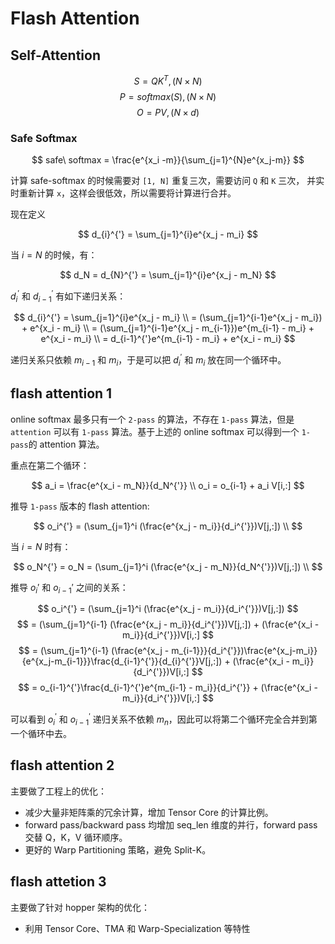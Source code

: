 # Flash Attention

## Self-Attention

$$
S = QK^T,(N \times N)
$$
$$
P = softmax(S), (N \times N)
$$
$$
O = PV, (N \times d)
$$

### Safe Softmax

$$
safe\ softmax = \frac{e^{x_i -m}}{\sum_{j=1}^{N}e^{x_j-m}}
$$

计算 safe-softmax 的时候需要对 `[1, N]` 重复三次，需要访问 `Q` 和 `K` 三次， 并实时重新计算 `x`，这样会很低效，所以需要将计算进行合并。

现在定义 

$$
d_{i}^{'} = \sum_{j=1}^{i}e^{x_j - m_i}
$$

当 $i = N$ 的时候，有：

$$
d_N = d_{N}^{'} = \sum_{j=1}^{i}e^{x_j - m_N}
$$

$d_{i}^{'}$ 和 $d_{i-1}^{'}$ 有如下递归关系：

$$
d_{i}^{'} = \sum_{j=1}^{i}e^{x_j - m_i} \\
= (\sum_{j=1}^{i-1}e^{x_j - m_i}) + e^{x_i - m_i} \\
= (\sum_{j=1}^{i-1}e^{x_j - m_{i-1}})e^{m_{i-1} - m_i} + e^{x_i - m_i} \\
= d_{i-1}^{'}e^{m_{i-1} - m_i} + e^{x_i - m_i}
$$

递归关系只依赖 $m_{i-1}$ 和 $m_i$，于是可以把 $d_i^{'}$ 和 $m_i$ 放在同一个循环中。

## flash attention 1

online softmax 最多只有一个 `2-pass` 的算法，不存在 `1-pass` 算法，但是 `attention` 可以有 `1-pass` 算法。基于上述的 online softmax 可以得到一个 `1-pass`的 attention 算法。

重点在第二个循环：

$$
a_i = \frac{e^{x_i - m_N}}{d_N^{'}} \\
o_i = o_{i-1} + a_i V[i,:]
$$

推导 `1-pass` 版本的 flash attention:

$$
o_i^{'} = (\sum_{j=1}^i (\frac{e^{x_j - m_i}}{d_i^{'}})V[j,:]) \\
$$

当 $i= N$ 时有：

$$
o_N^{'} = o_N = (\sum_{j=1}^i (\frac{e^{x_j - m_N}}{d_N^{'}})V[j,:]) \\
$$

推导 $o_{i}{'}$ 和 $o_{i-1}{'}$ 之间的关系：

$$
o_i^{'} = (\sum_{j=1}^i (\frac{e^{x_j - m_i}}{d_i^{'}})V[j,:])
$$
$$
= (\sum_{j=1}^{i-1} (\frac{e^{x_j - m_i}}{d_i^{'}})V[j,:]) + (\frac{e^{x_i - m_i}}{d_i^{'}})V[i,:]
$$
$$
= (\sum_{j=1}^{i-1} (\frac{e^{x_j - m_{i-1}}}{d_i^{'}})\frac{e^{x_j-m_i}}{e^{x_j-m_{i-1}}}\frac{d_{i-1}^{'}}{d_{i}^{'}}V[j,:]) + (\frac{e^{x_i - m_i}}{d_i^{'}})V[i,:]
$$
$$
= o_{i-1}^{'}\frac{d_{i-1}^{'}e^{m_{i-1} - m_i}}{d_i^{'}} + (\frac{e^{x_i - m_i}}{d_i^{'}})V[i,:]
$$

可以看到 $o_i^{'}$ 和 $o_{i-1}^{'}$ 递归关系不依赖 $m_n$，因此可以将第二个循环完全合并到第一个循环中去。

## flash attention 2

主要做了工程上的优化：
- 减少大量非矩阵乘的冗余计算，增加 Tensor Core 的计算比例。
- forward pass/backward pass 均增加 seq_len 维度的并行，forward pass 交替 Q，K，V 循环顺序。
- 更好的 Warp Partitioning 策略，避免 Split-K。

## flash attetion 3

主要做了针对 hopper 架构的优化：
- 利用 Tensor Core、TMA 和 Warp-Specialization 等特性
